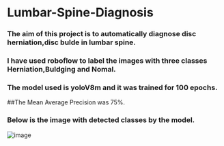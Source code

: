 # Lumbar-Spine-Diagnosis

### The aim of this project is to automatically diagnose disc herniation,disc bulde in lumbar spine.

### I have used roboflow to label the images with three classes Herniation,Buldging and Nomal.

### The model used is yoloV8m and it was trained for 100 epochs.

##The Mean Average Precision was 75%.

### Below is the image with detected classes by the model.

![image](https://github.com/Achintya8/Lumbar-Spine-Diagnosis/assets/103931945/16e68a02-e4a2-4e3b-b6b9-a0bc6a2c624a)
